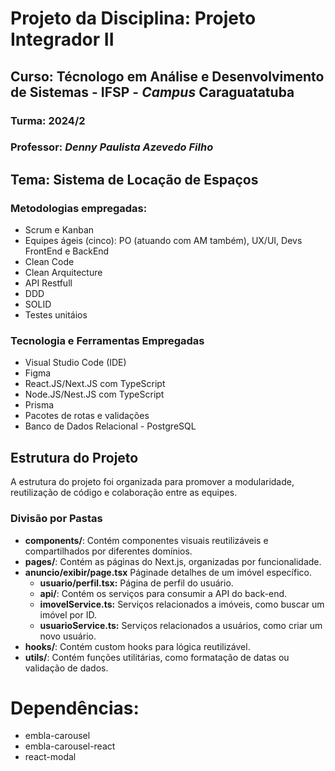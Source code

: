 # Projeto da Disciplina: Projeto Integrador II

## Curso: Técnologo em Análise e Desenvolvimento de Sistemas - IFSP - _Campus_ Caraguatatuba

### Turma: **2024/2**

### Professor: _Denny Paulista Azevedo Filho_

## Tema: Sistema de Locação de Espaços

### Metodologias empregadas:

- Scrum e Kanban
- Equipes ágeis (cinco): PO (atuando com AM também), UX/UI, Devs FrontEnd e BackEnd
- Clean Code
- Clean Arquitecture
- API Restfull
- DDD
- SOLID
- Testes unitáios

### Tecnologia e Ferramentas Empregadas

- Visual Studio Code (IDE)
- Figma
- React.JS/Next.JS com TypeScript
- Node.JS/Nest.JS com TypeScript
- Prisma
- Pacotes de rotas e validações
- Banco de Dados Relacional - PostgreSQL

## Estrutura do Projeto

A estrutura do projeto foi organizada para promover a modularidade, reutilização de código e colaboração entre as equipes.

### Divisão por Pastas

- **components/**: Contém componentes visuais reutilizáveis e compartilhados por diferentes domínios.
- **pages/**: Contém as páginas do Next.js, organizadas por funcionalidade. 
- **anuncio/exibir/page.tsx** Páginade detalhes de um imóvel específico.
  - **usuario/perfil.tsx:** Página de perfil do usuário.
  - **api/**: Contém os serviços para consumir a API do back-end.
  - **imovelService.ts:** Serviços relacionados a imóveis, como buscar um imóvel por ID.
  - **usuarioService.ts:** Serviços relacionados a usuários, como criar um novo usuário.
- **hooks/**: Contém custom hooks para lógica reutilizável.
- **utils/**: Contém funções utilitárias, como formatação de datas ou validação de dados.


# Dependências:
- embla-carousel
- embla-carousel-react
- react-modal
